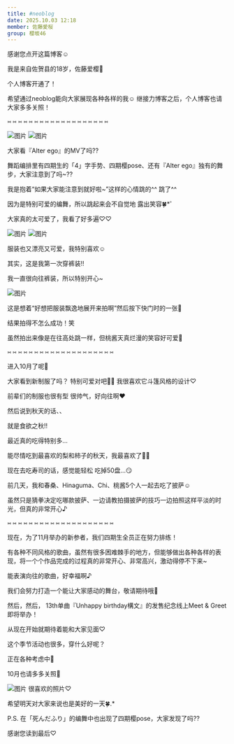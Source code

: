 ```yaml
---
title: #neoblog
date: 2025.10.03 12:18
member: 佐藤愛桜
group: 樱坂46
---
```


感谢您点开这篇博客☺︎


我是来自佐贺县的18岁，佐藤爱樱🌸




个人博客开通了！




希望通过neoblog能向大家展现各种各样的我☺︎
继接力博客之后，个人博客也请大家多多关照！




⑅ ⑅ ⑅ ⑅ ⑅ ⑅ ⑅ ⑅ ⑅ ⑅ ⑅ ⑅ ⑅ ⑅ ⑅ ⑅ ⑅ ⑅ ⑅


![图片](https://sakurazaka46.com/files/14/diary/s46/blog/moblog/202510/mobZLzZKS.jpg)
![图片](https://sakurazaka46.com/files/14/diary/s46/blog/moblog/202510/mobuaDetR.jpg)


大家看『Alter ego』的MV了吗??



舞蹈编排里有四期生的「4」字手势、四期樱pose、还有『Alter ego』独有的舞步，大家注意到了吗~??



我是抱着“如果大家能注意到就好啦~”这样的心情跳的^^
跳了^^


因为是特别可爱的编舞，所以跳起来会不自觉地
露出笑容🍀*゜

大家真的太可爱了，我看了好多遍♡♡



![图片](https://sakurazaka46.com/files/14/diary/s46/blog/moblog/202510/mobLrtxyW.jpg)
![图片](https://sakurazaka46.com/files/14/diary/s46/blog/moblog/202510/mobrfVq2b.jpg)


服装也又漂亮又可爱，我特别喜欢☺︎


其实，这是我第一次穿裤装!!


我一直很向往裤装，所以特别开心~





![图片](https://sakurazaka46.com/files/14/diary/s46/blog/moblog/202510/mobVoyqB7.jpg)


这是想着“好想把服装飘逸地展开来拍啊”然后按下快门时的一张📸


结果拍得不怎么成功！笑


虽然拍出来像是在往高处跳一样，但桃酱天真烂漫的笑容好可爱🍑




⑅ ⑅ ⑅ ⑅ ⑅ ⑅ ⑅ ⑅ ⑅ ⑅ ⑅ ⑅ ⑅ ⑅ ⑅ ⑅ ⑅ ⑅ ⑅ ⑅




进入10月了呢🍁




大家看到新制服了吗？
特别可爱对吧🫶🏻
我很喜欢它斗篷风格的设计♡


前辈们的制服也很有型
很帅气，好向往啊❤︎






然后说到秋天的话、、


就是食欲之秋!!


最近真的吃得特别多…

能尽情吃到最喜欢的梨和柿子的秋天，我最喜欢了🫶🏻


现在去吃寿司的话，感觉能轻松
吃掉50盘…😏




前几天，我和春桑、Hinaguma、Chi、桃酱5个人一起去吃了披萨☺︎


虽然只是猜拳决定吃哪款披萨、一边请教拍摄披萨的技巧一边拍照这样平淡的时光，但真的非常开心♪




⑅ ⑅ ⑅ ⑅ ⑅ ⑅ ⑅ ⑅ ⑅ ⑅ ⑅ ⑅ ⑅ ⑅ ⑅ ⑅ ⑅ ⑅ ⑅ ⑅




现在，为了11月举办的新参者，我们四期生全员正在努力排练！


有各种不同风格的歌曲，虽然有很多困难棘手的地方，但能够做出各种各样的表现，将一个个作品完成的过程真的非常开心、非常高兴，激动得停不下来~

能表演向往的歌曲，好幸福啊♪



我们会努力打造一个能让大家感动的舞台，敬请期待哦🌸






然后，然后，
13th单曲『Unhappy birthday構文』的发售纪念线上Meet & Greet即将举办！



从现在开始就期待着能和大家见面♡


这个季节活动也很多，穿什么好呢？


正在各种考虑中🧟




10月也请多多关照🌱







![图片](https://sakurazaka46.com/files/14/diary/s46/blog/moblog/202510/mobiuY4Ln.jpg)
很喜欢的照片♡








希望明天对大家来说也是美好的一天🍀.*





P.S.
在「死んだふり」的编舞中也出现了四期樱pose，大家发现了吗??




感谢您读到最后♡